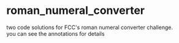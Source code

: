 # roman_numeral_converter
two code solutions for FCC's roman numeral converter challenge.  
you can see the annotations for details
